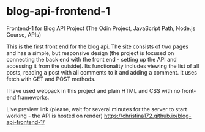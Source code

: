 # blog-api-frontend-1
Frontend-1 for Blog API Project (The Odin Project, JavaScript Path, Node.js Course, APIs)

This is the first front end for the blog api. The site consists of two pages and has a simple, but responsive design (the project is focused on connecting the back end with the front end - setting up the API and accessing it from the outside). Its functionality includes viewing the list of all posts, reading a post with all comments to it and adding a comment. It uses fetch with GET and POST methods.

I have used webpack in this project and plain HTML and CSS with no front-end frameworks.

Live preview link (please, wait for several minutes for the server to start working - the API is hosted on render) https://christina172.github.io/blog-api-frontend-1/ 
